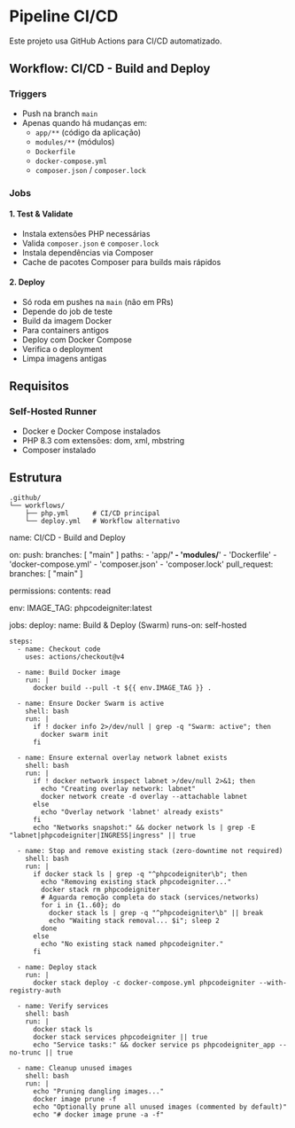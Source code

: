 # Pipeline CI/CD

Este projeto usa GitHub Actions para CI/CD automatizado.

## Workflow: CI/CD - Build and Deploy

### Triggers
- Push na branch `main`
- Apenas quando há mudanças em:
  - `app/**` (código da aplicação)
  - `modules/**` (módulos)
  - `Dockerfile`
  - `docker-compose.yml`
  - `composer.json` / `composer.lock`

### Jobs

#### 1. Test & Validate
- Instala extensões PHP necessárias
- Valida `composer.json` e `composer.lock`
- Instala dependências via Composer
- Cache de pacotes Composer para builds mais rápidos

#### 2. Deploy
- Só roda em pushes na `main` (não em PRs)
- Depende do job de teste
- Build da imagem Docker
- Para containers antigos
- Deploy com Docker Compose
- Verifica o deployment
- Limpa imagens antigas

## Requisitos

### Self-Hosted Runner
- Docker e Docker Compose instalados
- PHP 8.3 com extensões: dom, xml, mbstring
- Composer instalado

## Estrutura

```
.github/
└── workflows/
    ├── php.yml      # CI/CD principal
    └── deploy.yml   # Workflow alternativo
```


name: CI/CD - Build and Deploy

on:
  push:
    branches: [ "main" ]
    paths:
      - 'app/**'
      - 'modules/**'
      - 'Dockerfile'
      - 'docker-compose.yml'
      - 'composer.json'
      - 'composer.lock'
  pull_request:
    branches: [ "main" ]

permissions:
  contents: read

env:
  IMAGE_TAG: phpcodeigniter:latest

jobs:
  deploy:
    name: Build & Deploy (Swarm)
    runs-on: self-hosted

    steps:
      - name: Checkout code
        uses: actions/checkout@v4

      - name: Build Docker image
        run: |
          docker build --pull -t ${{ env.IMAGE_TAG }} .

      - name: Ensure Docker Swarm is active
        shell: bash
        run: |
          if ! docker info 2>/dev/null | grep -q "Swarm: active"; then
            docker swarm init
          fi

      - name: Ensure external overlay network labnet exists
        shell: bash
        run: |
          if ! docker network inspect labnet >/dev/null 2>&1; then
            echo "Creating overlay network: labnet"
            docker network create -d overlay --attachable labnet
          else
            echo "Overlay network 'labnet' already exists"
          fi
          echo "Networks snapshot:" && docker network ls | grep -E "labnet|phpcodeigniter|INGRESS|ingress" || true

      - name: Stop and remove existing stack (zero-downtime not required)
        shell: bash
        run: |
          if docker stack ls | grep -q "^phpcodeigniter\b"; then
            echo "Removing existing stack phpcodeigniter..."
            docker stack rm phpcodeigniter
            # Aguarda remoção completa do stack (services/networks)
            for i in {1..60}; do
              docker stack ls | grep -q "^phpcodeigniter\b" || break
              echo "Waiting stack removal... $i"; sleep 2
            done
          else
            echo "No existing stack named phpcodeigniter."
          fi

      - name: Deploy stack
        run: |
          docker stack deploy -c docker-compose.yml phpcodeigniter --with-registry-auth

      - name: Verify services
        shell: bash
        run: |
          docker stack ls
          docker stack services phpcodeigniter || true
          echo "Service tasks:" && docker service ps phpcodeigniter_app --no-trunc || true

      - name: Cleanup unused images
        shell: bash
        run: |
          echo "Pruning dangling images..."
          docker image prune -f
          echo "Optionally prune all unused images (commented by default)"
          echo "# docker image prune -a -f"